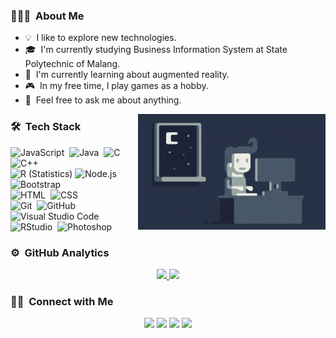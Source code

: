<!-- ## 👋 &nbsp;Hey there! I'm Dike -->

### 👩🏻‍💻 &nbsp;About Me

- 💡 &nbsp;I like to explore new technologies.
- 🎓 &nbsp;I'm currently studying Business Information System at State Polytechnic of Malang.
- 🌱 &nbsp;I'm currently learning about augmented reality.
- 🎮 &nbsp;In my free time, I play games as a hobby.
- 💬 &nbsp;Feel free to ask me about anything.

<img alt="Night Coding" src="https://raw.githubusercontent.com/AVS1508/AVS1508/master/assets/Night-Coding.gif" align="right"/>

### 🛠 &nbsp;Tech Stack

![JavaScript](https://img.shields.io/badge/-JavaScript-05122A?style=flat&logo=javascript)&nbsp;
![Java](https://img.shields.io/badge/-Java-05122A?style=flat&logo=Java&logoColor=FFA518)&nbsp;
![C](https://img.shields.io/badge/-C-05122A?style=flat&logo=C&logoColor=A8B9CC)&nbsp;
![C++](https://img.shields.io/badge/-C++-05122A?style=flat&logo=C%2B%2B&logoColor=00599C)&nbsp;\
![R (Statistics)](https://img.shields.io/badge/-R-05122A?style=flat&logo=R&logoColor=276DC3)
![Node.js](https://img.shields.io/badge/-Node.js-05122A?style=flat&logo=node.js)&nbsp;
![Bootstrap](https://img.shields.io/badge/-Bootstrap-05122A?style=flat&logo=bootstrap&logoColor=563D7C)\
![HTML](https://img.shields.io/badge/-HTML-05122A?style=flat&logo=HTML5)&nbsp;
![CSS](https://img.shields.io/badge/-CSS-05122A?style=flat&logo=CSS3&logoColor=1572B6)&nbsp;\
![Git](https://img.shields.io/badge/-Git-05122A?style=flat&logo=git)&nbsp;
![GitHub](https://img.shields.io/badge/-GitHub-05122A?style=flat&logo=github)&nbsp;\
![Visual Studio Code](https://img.shields.io/badge/-Visual%20Studio%20Code-05122A?style=flat&logo=visual-studio-code&logoColor=007ACC)&nbsp;
![RStudio](https://img.shields.io/badge/-RStudio-05122A?style=flat&logo=rstudio)&nbsp;
![Photoshop](https://img.shields.io/badge/-Photoshop-05122A?style=flat&logo=adobe-photoshop)&nbsp;

### ⚙️ &nbsp;GitHub Analytics
<p align="center">
<a href="https://github.com/dikewarda">
  <img height="180em" src="https://github-readme-stats-eight-theta.vercel.app/api?username=dikewarda&show_icons=true&theme=algolia&include_all_commits=true&count_private=true"/>
  <img height="180em" src="https://github-readme-stats-eight-theta.vercel.app/api/top-langs/?username=dikewarda&layout=compact&langs_count=8&theme=algolia"/>
</a>
</p>

### 🤝🏻 &nbsp;Connect with Me

<p align="center">
<a href="https://www.linkedin.com/in/dikeayuwardani/"><img src="https://img.shields.io/badge/-Dike Ayu Wardani-0077B5?style=flat&logo=Linkedin&logoColor=white"/></a>
<a href="mailto:dikeayuw@gmail.com"><img src="https://img.shields.io/badge/-dikeayuw@gmail.com-D14836?style=flat&logo=Gmail&logoColor=white"/></a>
<a href="https://instagram.com/dikewarda?igshid=MzNlNGNkZWQ4Mg=="><img src="https://img.shields.io/badge/-@dikewarda-E4405F?style=flat&logo=Instagram&logoColor=white"/></a>
<a href="https://www.facebook.com/dike.celalucetia/"><img src="https://img.shields.io/badge/-Dike Ayu Wardani-1877F2?style=flat&logo=Facebook&logoColor=white"/></a>

